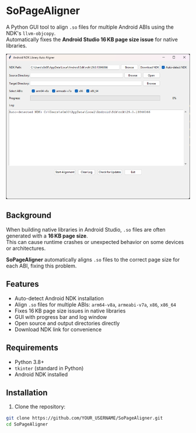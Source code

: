 # SoPageAligner

A Python GUI tool to align `.so` files for multiple Android ABIs using the NDK's `llvm-objcopy`.  
Automatically fixes the **Android Studio 16 KB page size issue** for native libraries.

![Screenshot](assets/screenshot.png)

## Background

When building native libraries in Android Studio, `.so` files are often generated with a **16 KB page size**.  
This can cause runtime crashes or unexpected behavior on some devices or architectures.  

**SoPageAligner** automatically aligns `.so` files to the correct page size for each ABI, fixing this problem.

## Features

- Auto-detect Android NDK installation
- Align `.so` files for multiple ABIs: `arm64-v8a`, `armeabi-v7a`, `x86`, `x86_64`
- Fixes 16 KB page size issues in native libraries
- GUI with progress bar and log window
- Open source and output directories directly
- Download NDK link for convenience

## Requirements

- Python 3.8+
- `tkinter` (standard in Python)
- Android NDK installed

## Installation

1. Clone the repository:
```bash
git clone https://github.com/YOUR_USERNAME/SoPageAligner.git
cd SoPageAligner
